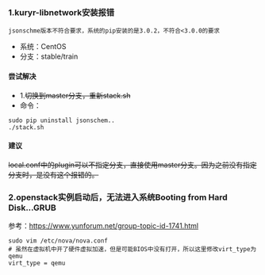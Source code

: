 ### 1.kuryr-libnetwork安装报错

```shell
jsonschme版本不符合要求，系统的pip安装的是3.0.2，不符合<3.0.0的要求
```

- 系统：CentOS 
- 分支：stable/train

#### 尝试解决

- 1.~~切换到master分支，重新stack.sh~~
- 命令：
```shell
sudo pip uninstall jsonschem..
./stack.sh
```

#### 建议

~~local.conf中的plugin可以不指定分支，直接使用master分支。因为之前没有指定分支时，是没有这个报错的。~~

### 2.openstack实例启动后，无法进入系统Booting from Hard Disk...GRUB

参考：https://www.yunforum.net/group-topic-id-1741.html

```shell
sudo vim /etc/nova/nova.conf 
# 虽然在虚拟机中开了硬件虚拟加速，但是可能BIOS中没有打开，所以这里修改virt_type为qemu
virt_type = qemu
```

